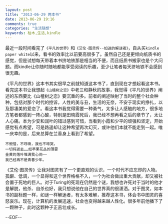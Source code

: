```yaml
---
layout: post
title: "2013-06-29 两本书"
date: 2013-06-29 19:16
comments: true
categories: "生活随想"
keywords: 枯木,生活,kindle
---
```


最近一段时间看完了`《平凡的世界》`和`《艾伦·图灵传--如迷的解谜者》`，自从买`kindle paper white`以来，看书的效率比以前要高很多了。虽然自己还是更倾向纸质书的感觉，但是试想每天带着本书挤地铁那是相当的不便，而且纸质书搬家也是个大问题。而kindle让你随时随地都能享受阅读的乐趣，至少让笔者每天挤地铁不会感到很无趣。

<!--more-->

《平凡的世界》这本书其实很早之前就知道这本书了，直到现在才想起看这本书。看完这本书让我想起`《山楂树之恋》`中老三和静秋的故事，我觉得《平凡的世界》阐述的东西要比《山楂树之恋》要沉重的多。前者的阐述映射了当时的整个社会种种，包括对那个时代的控诉，人性的美与丑，生活的无奈，不安于现实的挣扎，以及那凄美的爱恋了。看这本书我觉得需要一种勇气，太多让人感触的地方，很多地方笔者都感到一阵心酸，特别是田晓霞死后，我已经不想再看之后的章节了，太让人心痛。本为少安和润叶的错过感到可惜，当看到小霞和少平的顽强和坚定，开始感觉有点希望，可是路遥却让这种希望再次幻灭，或许他们本就不能走到一起。唯一庆幸的是，后来总算在兰香身上看到了希望。

	不惋惜，不呼唤，我也不啼哭，
	一切将逝去……如苹果花丛的薄雾
	金黄的落叶堆满我心间——
	我已经再不是青春少年。 

《艾伦·图灵传》让我对图灵有了一个更直观的认识，一个时代不应忘却的人物。孤僻、低调，一个显得和这个世界格格不入，一个为社会做出重大贡献，却又被社会置于死地的巨人。对于Turing的死现在仍然是个谜，我想也许死对于当时的他才是解脱，他杀、自杀也好，我只想说他在自己的世界真的很潇洒。对于图灵，如本书的副标题一样，如谜一样解迷者，有太多难解，推荐这本书，体会书中图灵的喜怒哀乐。现在，计算机的发展迅速，社会也变得越来越人性化。很多年前他播下了一颗种子，此时这颗种子正茁壮成长。

--EOF--